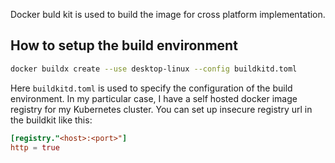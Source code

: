 Docker buld kit is used to build the image for cross platform implementation.

## How to setup the build environment

```bash
docker buildx create --use desktop-linux --config buildkitd.toml
```

Here `buildkitd.toml` is used to specify the configuration of the build environment. In my particular case, I have a self hosted docker image registry for my Kubernetes cluster. You can set up insecure registry url in the buildkit like this:

```toml
[registry."<host>:<port>"]
http = true
```
